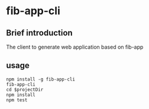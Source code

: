 # fib-app-cli

## Brief introduction
The client to generate web application based on fib-app

## usage
```
npm install -g fib-app-cli
fib-app-cli
cd $projectDir
npm install
npm test
```